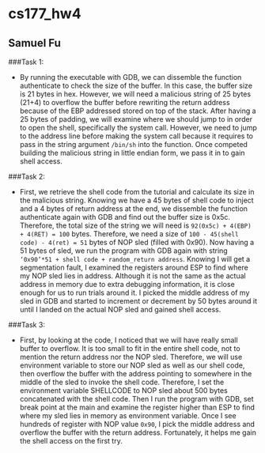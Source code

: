 # cs177_hw4
## Samuel Fu

###Task 1:
* By running the executable with GDB, we can dissemble the function authenticate to check the size of the buffer. In this case, the buffer size is 21 bytes in hex. However, we will need a malicious string of 25 bytes (21+4) to overflow the buffer before rewriting the return address because of the EBP addressed stored on top of the stack. After having a 25 bytes of padding, we will examine where we should jump to in order to open the shell, specifically the system call. However, we need to jump to the address line before making the system call because it requires to pass in the string argument `/bin/sh` into the function. Once competed building the malicious string in little endian form, we pass it in to gain shell access.

###Task 2:
* First, we retrieve the shell code from the tutorial and calculate its size in the malicious string. Knowing we have a 45 bytes of shell code to inject and a 4 bytes of return address at the end, we dissemble the function authenticate again with GDB  and find out the buffer size is 0x5c. Therefore, the total size of the string we will need is `92(0x5c) + 4(EBP) + 4(RET) = 100` bytes. Therefore, we need a size of `100 - 45(shell code) - 4(ret) = 51` bytes of NOP sled (filled with 0x90). Now having a 51 bytes of sled, we run the program with GDB again with string `‘0x90’*51 + shell code + random_return address`. Knowing I will get a segmentation fault, I examined the registers around ESP to find where my NOP sled lies in address. Although it is not the same as the actual address in memory due to extra debugging information, it is close enough for us to run trials around it. I picked the middle address of my sled in GDB and started to increment or decrement by 50 bytes around it until I landed on the actual NOP sled and gained shell access.

###Task 3:
* First, by looking at the code, I noticed that we will have really small buffer to overflow. It is too small to fit in the entire shell code, not to mention the return address nor the NOP sled. Therefore, we will use environment variable to store our NOP sled as well as our shell code, then overflow the buffer with the address pointing to somewhere in the middle of the sled to invoke the shell code. Therefore, I set the environment variable SHELLCODE to NOP sled about 500 bytes concatenated with the shell code. Then I run the program with GDB, set break point at the main and examine the register higher than ESP to find where my sled lies in memory as environment variable. Once I see hundreds of register with NOP value `0x90`, I pick the middle address and overflow the buffer with the return address. Fortunately, it helps me gain the shell access on the first try.



